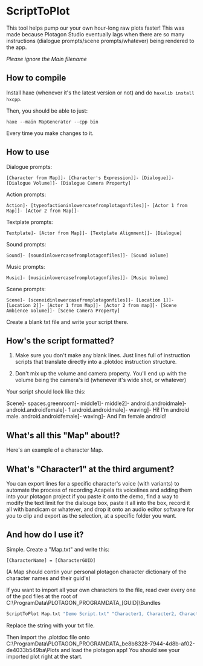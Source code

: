 # ScriptToPlot
This tool helps pump our your own hour-long raw plots faster! This was made because Plotagon Studio eventually lags when there are so many instructions (dialogue prompts/scene prompts/whatever) being rendered to the app.

*Please ignore the Main filename*

## How to compile

Install haxe (whenever it's the latest version or not) and do `haxelib install hxcpp`.

Then, you should be able to just:

```
haxe --main MapGenerator --cpp bin
```

Every time you make changes to it.

## How to use

Dialogue prompts:

```
[Character from Map]]- [Character's Expression]]- [Dialogue]]- [Dialogue Volume]]- [Dialogue Camera Property]
```

Action prompts:

```
Action]- [typeofactioninlowercasefromplotagonfiles]]- [Actor 1 from Map]]- [Actor 2 from Map]]- 
```

Textplate prompts:

```
Textplate]- [Actor from Map]]- [Textplate Alignment]]- [Dialogue]
```

Sound prompts:

```
Sound]- [soundinlowercasefromplotagonfiles]]- [Sound Volume]
```

Music prompts:

```
Music]- [musicinlowercasefromplotagonfiles]]- [Music Volume]
```

Scene prompts:

```
Scene]- [sceneidinlowercasefromplotagonfiles]]- [Location 1]]- [Location 2]]- [Actor 1 from Map]]- [Actor 2 from map]]- [Scene Ambience Volume]]- [Scene Camera Property]
```

Create a blank txt file and write your script there.

## How's the script formatted?

1. Make sure you don't make any blank lines. Just lines full of instruction scripts that translate directly into a .plotdoc instruction structure.

2. Don't mix up the volume and camera property. You'll end up with the volume being the camera's id (whenever it's wide shot, or whatever)

Your script should look like this:

Scene]- spaces.greenroom]- middle1]- middle2]- android.androidmale]- android.androidfemale]- 1
android.androidmale]- waving]- Hi! I'm android male.
android.androidfemale]- waving]- And I'm female android!

## What's all this "Map" about!?

Here's an example of a character Map.

## What's "Character1" at the third argument?

You can export lines for a specific character's voice (with variants) to automate the process of recording Acapela tts voicelines and adding them into your plotagon project if you paste it onto the demo, find a way to modify the text limit for the dialouge box, paste it all into the box, record it all with bandicam or whatever, and drop it onto an audio editor software for you to clip and export as the selection, at a specific folder you want.

## And how do I use it?

Simple. Create a "Map.txt" and write this:

```
[CharacterName] = [CharacterGUID]
```

(A Map should contin your personal plotagon character dictionary of the character names and their guid's)

If you want to import all your own characters to the file, read over every one of the pcd files at the root of C:\ProgramData\PLOTAGON_PROGRAMDATA_[GUID]\Bundles

```bat
ScriptToPlot Map.txt "Demo Script.txt" "Character1, Character2, Character3"
```

Replace the string with your txt file.

Then import the .plotdoc file onto C:\ProgramData\PLOTAGON_PROGRAMDATA_be8b8328-7944-4d8b-af02-de4033b549ba\Plots and load the plotagon app! You should see your imported plot right at the start.
